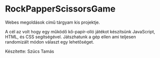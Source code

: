 # RockPapperScissorsGame
Webes megoldások című tárgyam kis projektje.

A cél az volt hogy egy működő kő-papír-olló játékot készítsünk JavaScript, HTML, és CSS segítségével.
Játszhatunk a gép ellen ami teljesen randomizált módon választ egy lehetőséget.

Készítette: Szücs Tamás
